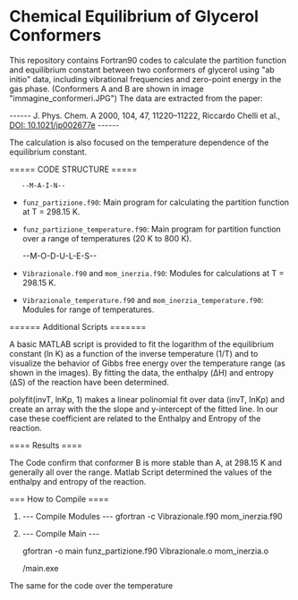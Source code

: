 # Chemical Equilibrium of Glycerol Conformers

This repository contains Fortran90 codes to calculate the partition function and equilibrium constant between two conformers of glycerol using "ab initio" data, including vibrational frequencies and zero-point energy in the gas phase. (Conformers A and B are shown in image "immagine_conformeri.JPG")
The data are extracted from the paper:

------ J. Phys. Chem. A 2000, 104, 47, 11220–11222, Riccardo Chelli et al., [DOI: 10.1021/jp002677e](https://doi.org/10.1021/jp002677e) ------

The calculation is also focused on the temperature dependence of the equilibrium constant.

===== CODE STRUCTURE =====

       --M-A-I-N--        
      
  - `funz_partizione.f90`: Main program for calculating the partition function at T = 298.15 K.
  - `funz_partizione_temperature.f90`: Main program for partition function over a range of temperatures (20 K to 800 K).
 
    --M-O-D-U-L-E-S--
                                        
  - `Vibrazionale.f90` and `mom_inerzia.f90`: Modules for calculations at T = 298.15 K.
  - `Vibrazionale_temperature.f90` and `mom_inerzia_temperature.f90`: Modules for range of temperatures.
    
====== Additional Scripts =======

A basic MATLAB script is provided to fit the logarithm of the equilibrium constant (ln K) as a function of the inverse temperature (1/T) and to visualize the behavior of Gibbs free energy over the temperature range (as shown in the images). By fitting the data, the enthalpy (ΔH) and entropy (ΔS) of the reaction have been determined.

polyfit(invT, lnKp, 1) makes a linear polinomial fit over data (invT, lnKp) and create an array with the the slope and y-intercept of the fitted line. In our case these coefficient are related to the Enthalpy and Entropy of the reaction.

 ==== Results ====            
 
The Code confirm that conformer B is more stable than A, at 298.15 K and generally all over the range. Matlab Script determined the values of the enthalpy and entropy of the reaction.

=== How to Compile ====
1. --- Compile Modules ---
   gfortran -c Vibrazionale.f90 mom_inerzia.f90
2. --- Compile Main ---
   
   gfortran -o main funz_partizione.f90 Vibrazionale.o mom_inerzia.o
   
   /main.exe
   
The same for the code over the temperature
